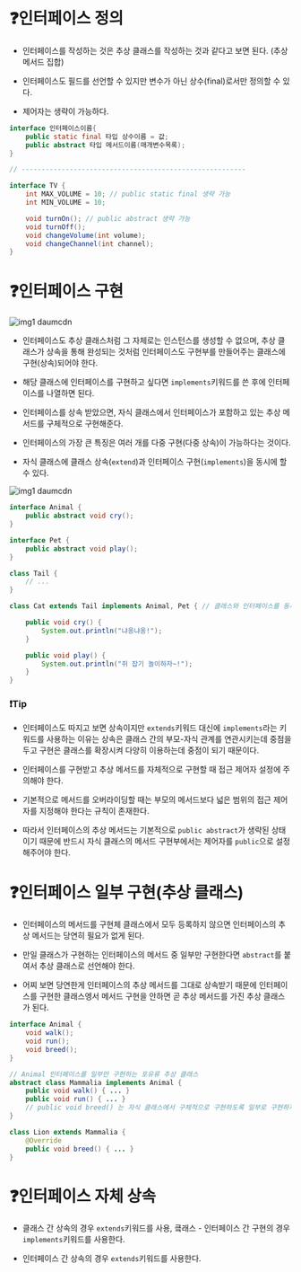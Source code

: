 # ❓인터페이스 정의

- 인터페이스를 작성하는 것은 추상 클래스를 작성하는 것과 같다고 보면 된다. (추상 메서드 집합)

- 인터페이스도 필드를 선언할 수 있지만 변수가 아닌 상수(final)로서만 정의할 수 있다.

- 제어자는 생략이 가능하다.

```java
interface 인터페이스이름{
    public static final 타입 상수이름 = 값;
    public abstract 타입 메서드이름(매개변수목록);
}

// --------------------------------------------------------

interface TV {
    int MAX_VOLUME = 10; // public static final 생략 가능
    int MIN_VOLUME = 10;

    void turnOn(); // public abstract 생략 가능
    void turnOff();
    void changeVolume(int volume);
    void changeChannel(int channel);
}
```

# ❓인터페이스 구현

![img1 daumcdn](https://github.com/dnwls16071/TIL/assets/106802375/88bc75de-6a6a-45ee-9f97-f0575147f566)

- 인터페이스도 추상 클래스처럼 그 자체로는 인스턴스를 생성할 수 없으며, 추상 클래스가 상속을 통해 완성되는 것처럼 인터페이스도 구현부를 만들어주는 클래스에 구현(상속)되어야 한다.

- 해당 클래스에 인터페이스를 구현하고 싶다면 `implements`키워드를 쓴 후에 인터페이스를 나열하면 된다.

- 인터페이스를 상속 받았으면, 자식 클래스에서 인터페이스가 포함하고 있는 추상 메서드를 구체적으로 구현해준다.

- 인터페이스의 가장 큰 특징은 여러 개를 다중 구현(다중 상속)이 가능하다는 것이다.

- 자식 클래스에 클래스 상속(`extend`)과 인터페이스 구현(`implements`)을 동시에 할 수 있다.

![img1 daumcdn](https://github.com/dnwls16071/TIL/assets/106802375/65ef73ab-b621-4b1a-aadf-2d8c2ac67967)

```java
interface Animal { 
	public abstract void cry(); 
}

interface Pet { 
	public abstract void play(); 
}

class Tail {
	// ...
}

class Cat extends Tail implements Animal, Pet { // 클래스와 인터페이스를 동시에 상속

    public void cry() {
        System.out.println("냐옹냐옹!");
    }

    public void play() {
        System.out.println("쥐 잡기 놀이하자~!");
    }
}
```

### ❗Tip

- 인터페이스도 따지고 보면 상속이지만 `extends`키워드 대신에 `implements`라는 키워드를 사용하는 이유는 상속은 클래스 간의 부모-자식 관계를 연관시키는데 중점을 두고 구현은 클래스를 확장시켜 다양히 이용하는데 중점이 되기 때문이다.

- 인터페이스를 구현받고 추상 메서드를 자체적으로 구현할 때 접근 제어자 설정에 주의해야 한다.

- 기본적으로 메서드를 오버라이딩할 때는 부모의 메서드보다 넓은 범위의 접근 제어자를 지정해야 한다는 규칙이 존재한다.

- 따라서 인터페이스의 추상 메서드는 기본적으로 `public abstract`가 생략된 상태이기 때문에 반드시 자식 클래스의 메서드 구현부에서는 제어자를 `public`으로 설정해주어야 한다.

# ❓인터페이스 일부 구현(추상 클래스)

- 인터페이스의 메서드를 구현체 클래스에서 모두 등록하지 않으면 인터페이스의 추상 메서드는 당연히 필요가 없게 된다.

- 만일 클래스가 구현하는 인터페이스의 메서드 중 일부만 구현한다면 `abstract`를 붙여서 추상 클래스로 선언해야 한다.

- 어찌 보면 당연한게 인터페이스의 추상 메서드를 그대로 상속받기 때문에 인터페이스를 구현한 클래스엥서 메서드 구현을 안하면 곧 추상 메서드를 가진 추상 클래스가 된다.

```java
interface Animal {
    void walk();
    void run();
    void breed();
}

// Animal 인터페이스를 일부만 구현하는 포유류 추상 클래스
abstract class Mammalia implements Animal {
    public void walk() { ... }
    public void run() { ... }
    // public void breed() 는 자식 클래스에서 구체적으로 구현하도록 일부로 구현하지 않음 (추상 메서드로 처리)
}

class Lion extends Mammalia {
    @Override
    public void breed() { ... }
}
```

# ❓인터페이스 자체 상속

- 클래스 간 상속의 경우 `extends`키워드를 사용, 킄래스 - 인터페이스 간 구현의 경우 `implements`키워드를 사용한다.

- 인터페이스 간 상속의 경우 `extends`키워드를 사용한다.
















